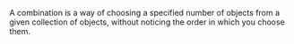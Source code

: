 A combination is a way of choosing a specified number of objects from a
given collection of objects, without noticing the order in which you
choose them.
